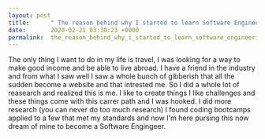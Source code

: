 ```yaml
---
layout: post
title:      " The reason behind why I started to learn Software Engineering."
date:       2020-02-21 03:30:23 +0000
permalink:  the_reason_behind_why_i_started_to_learn_software_engineering
---
```



The only thing I want to do in my life is travel, I was looking for a way to make good income and be able to live abroad. I have a friend in the industry and from what I saw well I saw a whole bunch of gibberish that all the sudden become a website and that intrested me. So I did a whole lot of reasearch and realized this is me. I like to create things I like challenges and these things come with this carrer path and I was hooked. I did more research (you can never do too much research) I found coding bootcamps applied to a few that met my standards and now I'm here pursing this now dream of mine to become a Software Engingeer.

